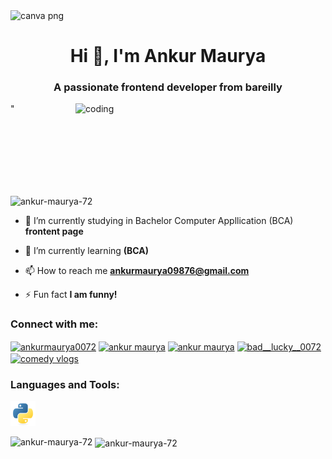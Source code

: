 
<img width="2680" height="1000" alt="canva png" src="https://github.com/user-attachments/assets/0d23f800-8965-436a-bc6d-cfb5529db4d7" />
<h1 align="center">Hi 👋, I'm Ankur Maurya</h1>
<h3 align="center">A passionate frontend developer from bareilly</h3>
<img align="right" alt="coding" width="400" scr="<img width="224" height="148" alt="image" src="https://github.com/user-attachments/assets/c9f8d332-3d16-425d-94dd-01107186fe59" />
"
<p align="left"> <img src="https://komarev.com/ghpvc/?username=ankur-maurya-72&label=Profile%20views&color=0e75b6&style=flat" alt="ankur-maurya-72" /> </p>

- 🔭 I’m currently studying in Bachelor Computer Appllication (BCA) **frontent page**

- 🌱 I’m currently learning **(BCA)**

- 📫 How to reach me **ankurmaurya09876@gmail.com**

- ⚡ Fun fact **I am funny!**

<h3 align="left">Connect with me:</h3>
<p align="left">
<a href="https://twitter.com/ankurmaurya0072" target="blank"><img align="center" src="https://raw.githubusercontent.com/rahuldkjain/github-profile-readme-generator/master/src/images/icons/Social/twitter.svg" alt="ankurmaurya0072" height="30" width="40" /></a>
<a href="https://linkedin.com/in/ankur maurya" target="blank"><img align="center" src="https://raw.githubusercontent.com/rahuldkjain/github-profile-readme-generator/master/src/images/icons/Social/linked-in-alt.svg" alt="ankur maurya" height="30" width="40" /></a>
<a href="https://fb.com/ankur maurya" target="blank"><img align="center" src="https://raw.githubusercontent.com/rahuldkjain/github-profile-readme-generator/master/src/images/icons/Social/facebook.svg" alt="ankur maurya" height="30" width="40" /></a>
<a href="https://instagram.com/bad__lucky__0072" target="blank"><img align="center" src="https://raw.githubusercontent.com/rahuldkjain/github-profile-readme-generator/master/src/images/icons/Social/instagram.svg" alt="bad__lucky__0072" height="30" width="40" /></a>
<a href="https://www.youtube.com/c/comedy vlogs" target="blank"><img align="center" src="https://raw.githubusercontent.com/rahuldkjain/github-profile-readme-generator/master/src/images/icons/Social/youtube.svg" alt="comedy vlogs" height="30" width="40" /></a>
</p>

<h3 align="left">Languages and Tools:</h3>
<p align="left"> <a href="https://www.python.org" target="_blank" rel="noreferrer"> <img src="https://raw.githubusercontent.com/devicons/devicon/master/icons/python/python-original.svg" alt="python" width="40" height="40"/> </a> </p>

<p><img align="left" src="https://github-readme-stats.vercel.app/api/top-langs?username=ankur-maurya-72&show_icons=true&locale=en&layout=compact" alt="ankur-maurya-72" /></p>

<p>&nbsp;<img align="center" src="https://github-readme-stats.vercel.app/api?username=ankur-maurya-72&show_icons=true&locale=en" alt="ankur-maurya-72" /></p>
